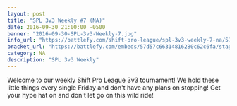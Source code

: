 ```yaml
---
layout: post
title: "SPL 3v3 Weekly #7 (NA)"
date: 2016-09-30 21:00:00 -0500
banner: "2016-09-30-SPL-3v3-Weekly-7.jpg"
info_url: "https://battlefy.com/shift-pro-league/spl-3v3-weekly-7-na/57d57c66314816280c62c6fa/info"
bracket_url: "https://battlefy.com/embeds/57d57c66314816280c62c6fa/stage/57d57c66314816280c62c6fb"
category: NA
description: "SPL 3v3 Weekly"
---
```


Welcome to our weekly Shift Pro League 3v3 tournament! We hold these little things every single Friday and don't have any plans on stopping! Get your hype hat on and don't let go on this wild ride!
